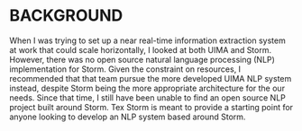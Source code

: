 BACKGROUND
==========
When I was trying to set up a near real-time information extraction system at work that could scale horizontally, I looked at both UIMA and Storm.  However, there was no open source natural language processing (NLP) implementation for Storm.  Given the constraint on resources, I recommended that that team pursue the more developed UIMA NLP system instead, despite Storm being the more appropriate architecture for the our needs.  Since that time, I still have been unable to find an open source NLP project built around Storm.  Tex Storm is meant to provide a starting point for anyone looking to develop an NLP system based around Storm.
